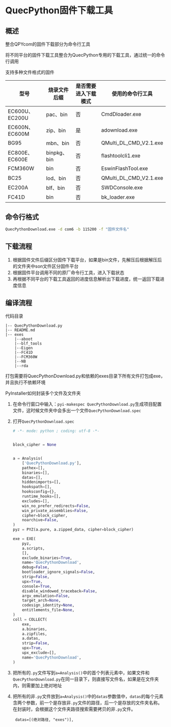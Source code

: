 # QuecPython固件下载工具

## 概述

整合QPYcom的固件下载部分为命令行工具

将不同平台的固件下载工具整合为QuecPython专用的下载工具，通过统一的命令行调用

支持多种文件格式的固件

| 型号           | 烧录文件后缀 | 是否需要进入下载模式 | 使用的命令行工具       |
| -------------- | ------------ | -------------------- | ---------------------- |
| EC600U、EC200U | pac、bin     | 否                   | CmdDloader.exe         |
| EC600N、EC600M | zip、bin     | 是                   | adownload.exe          |
| BG95           | mbn、bin     | 否                   | QMulti_DL_CMD_V2.1.exe |
| EC800E、EC600E | binpkg、bin  | 否                   | flashtoolcli1.exe      |
| FCM360W        | bin          | 否                   | EswinFlashTool.exe     |
| BC25           | lod、bin     | 否                   | QMulti_DL_CMD_V2.1.exe |
| EC200A         | blf、bin     | 否                   | SWDConsole.exe         |
| FC41D          | bin          | 否                   | bk_loader.exe          |

## 命令行格式

```bash
QuecPythonDownload.exe -d com6 -b 115200 -f "固件文件名"
```

## 下载流程

1. 根据固件文件后缀区分固件下载平台，如果是bin文件，先解压后根据解压后的文件夹中son文件区分固件平台
2. 根据固件平台调用不同的原厂命令行工具，进入下载状态
3. 再根据不同平台的下载工具返回的进度信息解析出下载进度，统一返回下载进度信息

## 编译流程

代码目录

```
|-- QuecPythonDownload.py
|-- README.md
|-- exes
	|--aboot
	|--blf_tools
	|--Eigen
	|--FC41D
	|--FCM360W
	|--NB
	|--rda
```

打包需要将QuecPythonDownload.py和依赖的exes目录下所有文件打包成exe，并且执行不依赖环境

PyInstaller如何封装多个文件及文件夹

1. 在命令行窗口中输入：`pyi-makespec QuecPythonDownload.py`生成项目配置文件，这时候文件夹中会多出一个文件`QuecPythonDownload.spec`

2. 打开`QuecPythonDownload.spec`

   ```python
   # -*- mode: python ; coding: utf-8 -*-
   
   
   block_cipher = None
   
   
   a = Analysis(
       ['QuecPythonDownload.py'],
       pathex=[],
       binaries=[],
       datas=[],
       hiddenimports=[],
       hookspath=[],
       hooksconfig={},
       runtime_hooks=[],
       excludes=[],
       win_no_prefer_redirects=False,
       win_private_assemblies=False,
       cipher=block_cipher,
       noarchive=False,
   )
   pyz = PYZ(a.pure, a.zipped_data, cipher=block_cipher)
   
   exe = EXE(
       pyz,
       a.scripts,
       [],
       exclude_binaries=True,
       name='QuecPythonDownload',
       debug=False,
       bootloader_ignore_signals=False,
       strip=False,
       upx=True,
       console=True,
       disable_windowed_traceback=False,
       argv_emulation=False,
       target_arch=None,
       codesign_identity=None,
       entitlements_file=None,
   )
   coll = COLLECT(
       exe,
       a.binaries,
       a.zipfiles,
       a.datas,
       strip=False,
       upx=True,
       upx_exclude=[],
       name='QuecPythonDownload',
   )
   
   ```

3. 把所有的`.py`文件写到`a=Analysis()`中的首个列表元素中，如果文件和`QuecPythonDownload.py`在同一目录下，则直接写文件名，如果是在文件夹内，则需要加上绝对地址

4. 把所有的非`.py`文件放到`a=Analysis()`中的`datas`参数值中，`datas`的每个元素含两个参数，前一个是存放非`.py`文件的路径，后一个是存放的文件夹名称。在封装时，会根据这个文件夹路径搜索需要拷贝的非`.py`文件。

   ```
    datas=[(绝对路径, "exes")],
   ```




